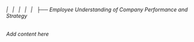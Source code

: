 ###### |   |   |   |   |   ├── Employee Understanding of Company Performance and Strategy

*Add content here*